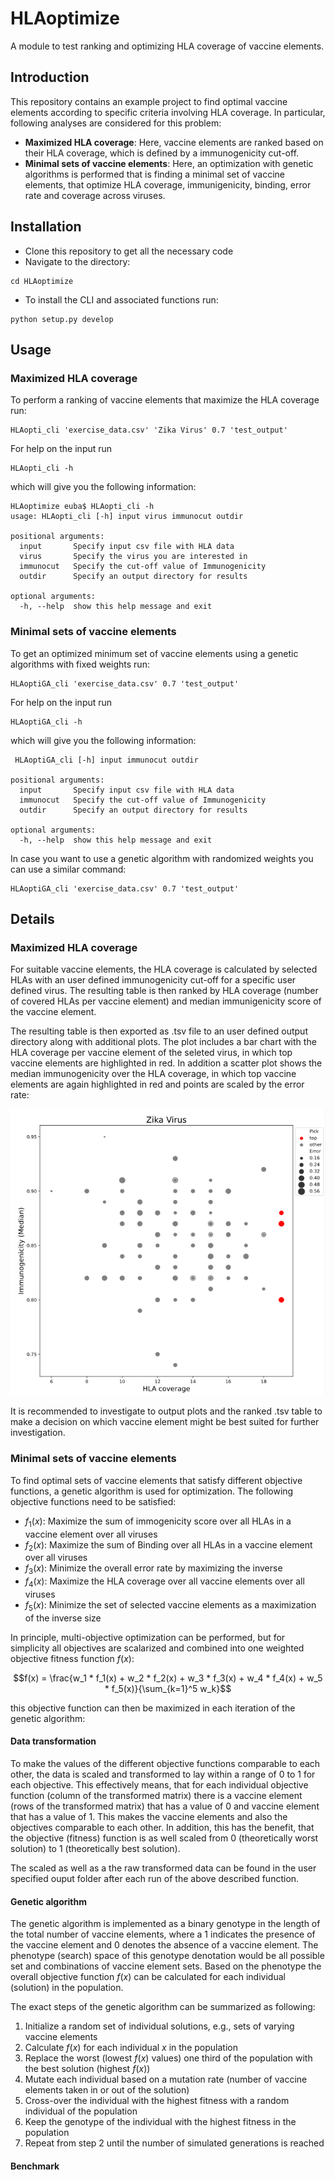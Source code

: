 # HLAoptimize
A module to test ranking and optimizing HLA coverage of vaccine elements. 

## Introduction
This repository contains an example project to find optimal vaccine elements according to specific criteria involving HLA coverage. In particular, following analyses are considered for this problem:
- **Maximized HLA coverage**: Here, vaccine elements are ranked based on their HLA coverage, which is defined by a immunogenicity cut-off.
- **Minimal sets of vaccine elements**: Here, an optimization with genetic algorithms is performed that is finding a minimal set of vaccine elements, that optimize HLA coverage, immunigenicity, binding, error rate and coverage across viruses.

## Installation
- Clone this repository to get all the necessary code
- Navigate to the directory:
```
cd HLAoptimize
```
- To install the CLI and associated functions run:
```
python setup.py develop
```

## Usage

### Maximized HLA coverage
To perform a ranking of vaccine elements that maximize the HLA coverage run:
```
HLAopti_cli 'exercise_data.csv' 'Zika Virus' 0.7 'test_output'
```
For help on the input run 
```
HLAopti_cli -h
```
which will give you the following information:

```
HLAoptimize euba$ HLAopti_cli -h
usage: HLAopti_cli [-h] input virus immunocut outdir

positional arguments:
  input       Specify input csv file with HLA data
  virus       Specify the virus you are interested in
  immunocut   Specify the cut-off value of Immunogenicity
  outdir      Specify an output directory for results

optional arguments:
  -h, --help  show this help message and exit
```

### Minimal sets of vaccine elements
To get an optimized minimum set of vaccine elements using a genetic algorithms with fixed weights run:
```
HLAoptiGA_cli 'exercise_data.csv' 0.7 'test_output'
```
For help on the input run 
```
HLAoptiGA_cli -h
```
which will give you the following information:
```
 HLAoptiGA_cli [-h] input immunocut outdir

positional arguments:
  input       Specify input csv file with HLA data
  immunocut   Specify the cut-off value of Immunogenicity
  outdir      Specify an output directory for results

optional arguments:
  -h, --help  show this help message and exit
```
In case you want to use a genetic algorithm with randomized weights you can use a similar command: 
```
HLAoptiGA_cli 'exercise_data.csv' 0.7 'test_output'
```

## Details

### Maximized HLA coverage
For suitable vaccine elements, the HLA coverage is calculated by selected HLAs with an user defined immunogenicity cut-off for a specific user defined virus. The resulting table is then ranked by HLA coverage (number of covered HLAs per vaccine element) and median immunigenicity score of the vaccine element.

The resulting table is then exported as .tsv file to an user defined output directory along with additional plots. The plot includes a bar chart with the HLA coverage per vaccine element of the seleted virus, in which top vaccine elements are highlighted in red. In addition a scatter plot shows the median immunogenicity over the HLA coverage, in which top vaccine elements are again highlighted in red and points are scaled by the error rate:

![HLA coverage 2D](score2d.png)

It is recommended to investigate to output plots and the ranked .tsv table to make a decision on which vaccine element might be best suited for further investigation.

### Minimal sets of vaccine elements

To find optimal sets of vaccine elements that satisfy different objective functions, a genetic algorithm is used for optimization. The following objective functions need to be satisfied:

- $f_1(x)$: Maximize the sum of immogenicity score over all HLAs in a vaccine element over all viruses
- $f_2(x)$: Maximize the sum of Binding over all HLAs in a vaccine element over all viruses
- $f_3(x)$: Minimize the overall error rate by maximizing the inverse
- $f_4(x)$: Maximize the HLA coverage over all vaccine elements over all viruses
- $f_5(x)$: Minimize the set of selected vaccine elements as a maximization of the inverse size

In principle, multi-objective optimization can be performed, but for simplicity all objectives are scalarized and combined into one weighted objective fitness function $f(x)$:

```math
f(x) = \frac{w_1 * f_1(x) + w_2 * f_2(x) + w_3 * f_3(x) + w_4 * f_4(x) + w_5 * f_5(x)}{\sum_{k=1}^5 w_k}
```
this objective function can then be maximized in each iteration of the genetic algorithm:

#### Data transformation

To make the values of the different objective functions comparable to each other, the data is scaled and transformed to lay within a range of 0 to 1 for each objective. This effectively means, that for each individual objective function (column of the transformed matrix) there is a vaccine element (rows of the transformed matrix) that has a value of 0 and vaccine element that has a value of 1. This makes the vaccine elements and also the objectives comparable to each other. In addition, this has the benefit, that the objective (fitness) function is as well scaled from 0 (theoretically worst solution) to 1 (theoretically best solution).

The scaled as well as a the raw transformed data can be found in the user specified ouput folder after each run of the above described function.

#### Genetic algorithm

The genetic algorithm is implemented as a binary genotype in the length of the total number of vaccine elements, where a 1 indicates the presence of the vaccine element and 0 denotes the absence of a vaccine element. The phenotype (search) space of this genotype denotation would be all possible set and combinations of vaccine element sets. Based on the phenotype the overall objective function $f(x)$ can be calculated for each individual (solution) in the population.

The exact steps of the genetic algorithm can be summarized as following:
1. Initialize a random set of individual solutions, e.g., sets of varying vaccine elements
2. Calculate $f(x)$ for each individual $x$ in the population
3. Replace the worst (lowest $f(x)$ values) one third of the population with the best solution (highest $f(x)$)
4. Mutate each individual based on a mutation rate (number of vaccine elements taken in or out of the solution)
5. Cross-over the individual with the highest fitness with a random individual of the population
6. Keep the genotype of the individual with the highest fitness in the population
7. Repeat from step 2 until the number of simulated generations is reached

#### Benchmark
